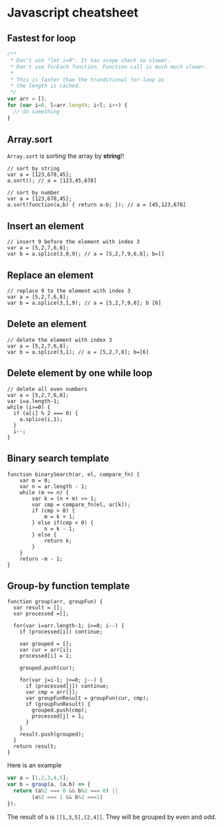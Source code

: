 # Javascript cheatsheet


## Fastest for loop
```Javascript
/**
 * Don't use "let i=0". It has scope check so slower.
 * Don't use forEach function. Function call is much much slower.
 * 
 * This is faster than the tranditional for-loop as
 * the length is cached.
 */
var arr = [];
for (var i=0, l=arr.length; i<l; i++) {
  // do something
}
```

## Array.sort
`Array.sort` is sorting the array by **string**!!
```
// sort by string
var a = [123,678,45];
a.sort(); // a = [123,45,678]

// sort by number
var a = [123,678,45];
a.sort(function(a,b) { return a-b; }); // a = [45,123,678]
```

## Insert an element
```
// insert 9 before the element with index 3
var a = [5,2,7,6,8];
var b = a.splice(3,0,9); // a = [5,2,7,9,6,8]; b=[]
```

## Replace an element
```
// replace 9 to the element with index 3
var a = [5,2,7,6,8];
var b = a.splice(3,1,9); // a = [5,2,7,9,8]; b [6]
```

## Delete an element
```
// delete the element with index 3
var a = [5,2,7,6,8];
var b = a.splice(3,1); // a = [5,2,7,8]; b=[6]
```

## Delete element by one while loop
```
// delete all even numbers
var a = [5,2,7,6,8];
var i=a.length-1;
while (i>=0) {
  if (a[i] % 2 === 0) {
    a.splice(i,1);
  }
  i--;
}
```

## Binary search template
```
function binarySearch(ar, el, compare_fn) {
    var m = 0;
    var n = ar.length - 1;
    while (m <= n) {
        var k = (n + m) >> 1;
        var cmp = compare_fn(el, ar[k]);
        if (cmp > 0) {
            m = k + 1;
        } else if(cmp < 0) {
            n = k - 1;
        } else {
            return k;
        }
    }
    return -m - 1;
}
```


## Group-by function template
```
function group(arr, groupFun) {
  var result = [];
  var processed =[];

  for(var i=arr.length-1; i>=0; i--) {
    if (processed[i]) continue;

    var grouped = [];
    var cur = arr[i];
    processed[i] = 1;

    grouped.push(cur);

    for(var j=i-1; j>=0; j--) {
      if (processed[j]) continue;
      var cmp = arr[j];
      var groupFunResult = groupFun(cur, cmp);
      if (groupFunResult) {
        grouped.push(cmp);
        processed[j] = 1;
      }
    }
    result.push(grouped);
  }
  return result;
}
```

Here is an example
```Javascript
var a = [1,2,3,4,5];
var b = group(a, (a,b) => {
  return (a%2 === 0 && b%2 === 0) ||
        (a%2 === 1 && b%2 ===1)
});
```
The result of `b` is `[[1,3,5],[2,4]]`. They will be grouped by even and odd.
